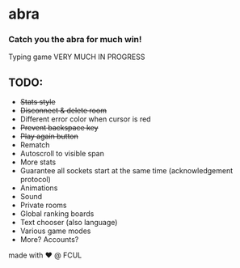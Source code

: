 # abra

### Catch you the abra for much win!

Typing game VERY MUCH IN PROGRESS

## TODO:
 * ~~Stats style~~
 * ~~Disconnect & delete room~~
 * Different error color when cursor is red
 * ~~Prevent backspace key~~
 * ~~Play again button~~
 * Rematch 
 * Autoscroll to visible span
 * More stats
 * Guarantee all sockets start at the same time (acknowledgement protocol)
 * Animations
 * Sound
 * Private rooms
 * Global ranking boards
 * Text chooser (also language)
 * Various game modes
 * More? Accounts?

made with :heart: @ FCUL
